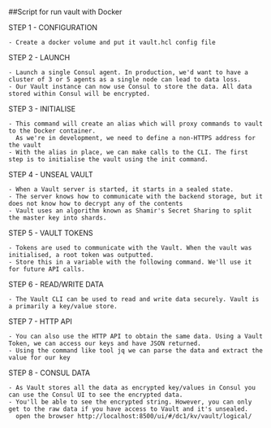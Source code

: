 ##Script for run vault with Docker

STEP 1 - CONFIGURATION
    
    - Create a docker volume and put it vault.hcl config file 

STEP 2 - LAUNCH
    
    - Launch a single Consul agent. In production, we'd want to have a cluster of 3 or 5 agents as a single node can lead to data loss.
    - Our Vault instance can now use Consul to store the data. All data stored within Consul will be encrypted.
STEP 3 - INITIALISE

    - This command will create an alias which will proxy commands to vault to the Docker container. 
      As we're in development, we need to define a non-HTTPS address for the vault
    - With the alias in place, we can make calls to the CLI. The first step is to initialise the vault using the init command.
    
STEP 4 - UNSEAL VAULT

    - When a Vault server is started, it starts in a sealed state. 
    - The server knows how to communicate with the backend storage, but it does not know how to decrypt any of the contents
    - Vault uses an algorithm known as Shamir's Secret Sharing to split the master key into shards.

STEP 5 - VAULT TOKENS

    - Tokens are used to communicate with the Vault. When the vault was initialised, a root token was outputted. 
    - Store this in a variable with the following command. We'll use it for future API calls.

STEP 6 - READ/WRITE DATA

    - The Vault CLI can be used to read and write data securely. Vault is a primarily a key/value store.
    
STEP 7 - HTTP API

    - You can also use the HTTP API to obtain the same data. Using a Vault Token, we can access our keys and have JSON returned.
    - Using the command like tool jq we can parse the data and extract the value for our key

STEP 8 - CONSUL DATA

    - As Vault stores all the data as encrypted key/values in Consul you can use the Consul UI to see the encrypted data.
    - You'll be able to see the encrypted string. However, you can only get to the raw data if you have access to Vault and it's unsealed.
      open the browser http://localhost:8500/ui/#/dc1/kv/vault/logical/